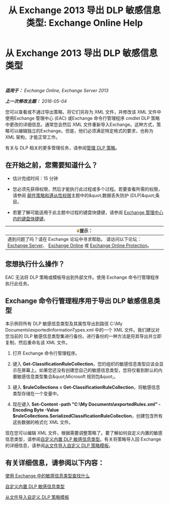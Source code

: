 ﻿---
title: '从 Exchange 2013 导出 DLP 敏感信息类型: Exchange Online Help'
TOCTitle: 从 Exchange 导出 DLP 敏感信息类型
ms:assetid: 8f02fbc2-dd1c-4276-be1a-517a43fe39b2
ms:mtpsurl: https://technet.microsoft.com/zh-cn/library/Dn479225(v=EXCHG.150)
ms:contentKeyID: 59636400
ms.date: 05/23/2018
mtps_version: v=EXCHG.150
ms.translationtype: MT
---

# 从 Exchange 2013 导出 DLP 敏感信息类型

 

_**适用于：** Exchange Online, Exchange Server 2013_

_**上一次修改主题：** 2016-05-04_

您可以查看或不通过导出策略，将它们另存为 XML 文件，并修改该 XML 文件中使用Exchange 管理中心 (EAC) 或Exchange 命令行管理程序 cmdlet DLP 策略中更改的详细信息。通常您会然后 XML 文件重新导入Exchange。这种方式，策略可以编辑独立的Exchange。但是，他们必须满足特定格式的要求，也称为 XML 架构，才能正常工作。

有关与 DLP 相关的更多管理任务，请参阅[管理 DLP 策略](manage-dlp-policies-exchange-2013-help.md)。

## 在开始之前，您需要知道什么？

  - 估计完成时间：15 分钟

  - 您必须先获得权限，然后才能执行此过程或多个过程。若要查看所需的权限，请参阅 [邮件策略和遵从性权限](messaging-policy-and-compliance-permissions-exchange-2013-help.md)主题中的\&quot;数据丢失防护 (DLP)\&quot;条目。

  - 若要了解可能适用于此主题中过程的键盘快捷键，请参阅 [Exchange 管理中心内的键盘快捷键](keyboard-shortcuts-in-the-exchange-admin-center-exchange-online-protection-help.md)。

<table>
<thead>
<tr class="header">
<th><img src="images/Bb124558.tip(EXCHG.150).gif" title="提示" alt="提示" />提示：</th>
</tr>
</thead>
<tbody>
<tr class="odd">
<td>遇到问题了吗？请在 Exchange 论坛中寻求帮助。 请访问以下论坛：<a href="https://go.microsoft.com/fwlink/p/?linkid=60612">Exchange Server</a>、 <a href="https://go.microsoft.com/fwlink/p/?linkid=267542">Exchange Online</a> 或 <a href="https://go.microsoft.com/fwlink/p/?linkid=285351">Exchange Online Protection</a>。</td>
</tr>
</tbody>
</table>


## 您想执行什么操作？

EAC 无法将 DLP 策略或模板导出到外部文件。使用 Exchange 命令行管理程序 执行此任务。

## Exchange 命令行管理程序用于导出 DLP 敏感信息类型

本示例将所有 DLP 敏感信息类型及其属性导出到路径 C:\\My Documents\\exportedInformationTypes.xml 中的一个 XML 文件。我们建议对您当前的 DLP 敏感信息类型集进行备份。进行备份的一种方法是将其导出并立即复制，然后重命名该 XML 文件。

1.  打开 Exchange 命令行管理程序。

2.  键入 **Get-ClassificationRuleCollection**，您的组织的敏感信息类型应该会显示在屏幕上。如果您还没有创建您自己的敏感信息类型，您将仅看到默认的内置敏感信息类型集合\&quot;Microsoft 规则包\&quot;。

3.  键入 **$ruleCollections = Get-ClassificationRuleCollection**，将敏感信息类型存储在一个变量中。

4.  现在键入 **Set-Content -path "C:\\My Documents\\exportedRules.xml" -Encoding Byte -Value $ruleCollections.SerializedClassificationRuleCollection**，创建包含所有这些数据的格式化 XML 文件。

现在您可以编辑 XML 文件，根据需要调整策略了。要了解如何自定义内置的敏感信息类型，请参阅[自定义内置 DLP 敏感信息类型](customize-the-built-in-dlp-sensitive-information-types-exchange-2013-help.md)。有关将策略导入回 Exchange 的详细信息，请参阅[从文件导入自定义 DLP 策略模板](import-a-custom-dlp-policy-template-from-a-file-exchange-2013-help.md)。

## 有关详细信息，请参阅以下内容：

[使用 Exchange 中的敏感信息类型查找什么](what-the-sensitive-information-types-in-exchange-look-for-exchange-online-help.md)

[自定义内置 DLP 敏感信息类型](customize-the-built-in-dlp-sensitive-information-types-exchange-2013-help.md)

[从文件导入自定义 DLP 策略模板](import-a-custom-dlp-policy-template-from-a-file-exchange-2013-help.md)

